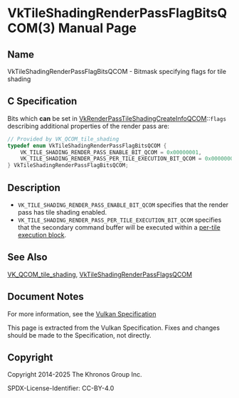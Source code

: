 # VkTileShadingRenderPassFlagBitsQCOM(3) Manual Page

## Name

VkTileShadingRenderPassFlagBitsQCOM - Bitmask specifying flags for tile shading



## [](#_c_specification)C Specification

Bits which **can** be set in [VkRenderPassTileShadingCreateInfoQCOM](https://registry.khronos.org/vulkan/specs/latest/man/html/VkRenderPassTileShadingCreateInfoQCOM.html)::`flags` describing additional properties of the render pass are:

```c++
// Provided by VK_QCOM_tile_shading
typedef enum VkTileShadingRenderPassFlagBitsQCOM {
    VK_TILE_SHADING_RENDER_PASS_ENABLE_BIT_QCOM = 0x00000001,
    VK_TILE_SHADING_RENDER_PASS_PER_TILE_EXECUTION_BIT_QCOM = 0x00000002,
} VkTileShadingRenderPassFlagBitsQCOM;
```

## [](#_description)Description

- `VK_TILE_SHADING_RENDER_PASS_ENABLE_BIT_QCOM` specifies that the render pass has tile shading enabled.
- `VK_TILE_SHADING_RENDER_PASS_PER_TILE_EXECUTION_BIT_QCOM` specifies that the secondary command buffer will be executed within a [per-tile execution block](https://registry.khronos.org/vulkan/specs/latest/html/vkspec.html#renderpass-per-tile-execution-model).

## [](#_see_also)See Also

[VK\_QCOM\_tile\_shading](https://registry.khronos.org/vulkan/specs/latest/man/html/VK_QCOM_tile_shading.html), [VkTileShadingRenderPassFlagsQCOM](https://registry.khronos.org/vulkan/specs/latest/man/html/VkTileShadingRenderPassFlagsQCOM.html)

## [](#_document_notes)Document Notes

For more information, see the [Vulkan Specification](https://registry.khronos.org/vulkan/specs/latest/html/vkspec.html#VkTileShadingRenderPassFlagBitsQCOM)

This page is extracted from the Vulkan Specification. Fixes and changes should be made to the Specification, not directly.

## [](#_copyright)Copyright

Copyright 2014-2025 The Khronos Group Inc.

SPDX-License-Identifier: CC-BY-4.0